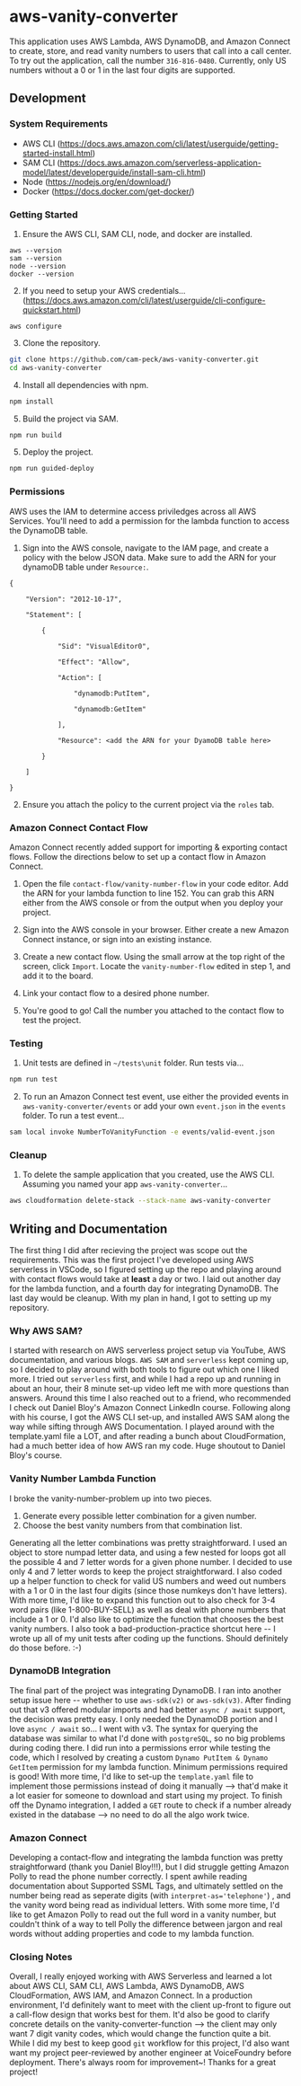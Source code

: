 # aws-vanity-converter

This application uses AWS Lambda, AWS DynamoDB, and Amazon Connect to create, store, and read vanity numbers to users that call into a call center. To try out the application, call the number `316-816-0480`. Currently, only US numbers without a 0 or 1 in the last four digits are supported.

## Development

### System Requirements

- AWS CLI (https://docs.aws.amazon.com/cli/latest/userguide/getting-started-install.html)
- SAM CLI (https://docs.aws.amazon.com/serverless-application-model/latest/developerguide/install-sam-cli.html)
- Node (https://nodejs.org/en/download/)
- Docker (https://docs.docker.com/get-docker/)

### Getting Started

1. Ensure the AWS CLI, SAM CLI, node, and docker are installed.

```
aws --version
sam --version
node --version
docker --version
```

2. If you need to setup your AWS credentials... (https://docs.aws.amazon.com/cli/latest/userguide/cli-configure-quickstart.html)

```
aws configure
```

3. Clone the repository.

```bash
git clone https://github.com/cam-peck/aws-vanity-converter.git
cd aws-vanity-converter
```

4. Install all dependencies with npm.

```bash
npm install
```

5. Build the project via SAM.

```bash
npm run build
```

5. Deploy the project.

```bash
npm run guided-deploy
```

### Permissions

AWS uses the IAM to determine access priviledges across all AWS Services. You'll need to add a permission for the lambda function to access the DynamoDB table. 

1. Sign into the AWS console, navigate to the IAM page, and create a policy with the below JSON data. Make sure to add the ARN for your dynamoDB table under `Resource:`.

```
{

    "Version": "2012-10-17",

    "Statement": [

        {

            "Sid": "VisualEditor0",

            "Effect": "Allow",

            "Action": [

                "dynamodb:PutItem",

                "dynamodb:GetItem"

            ],

            "Resource": <add the ARN for your DyamoDB table here>

        }

    ]

}
```

2. Ensure you attach the policy to the current project via the `roles` tab.

### Amazon Connect Contact Flow

Amazon Connect recently added support for importing & exporting contact flows. Follow the directions below to set up a contact flow in Amazon Connect.

1. Open the file `contact-flow/vanity-number-flow` in your code editor. Add the ARN for your lambda function to line 152. You can grab this ARN either from the AWS console or from the output when you deploy your project.

2. Sign into the AWS console in your browser. Either create a new Amazon Connect instance, or sign into an existing instance.

3. Create a new contact flow. Using the small arrow at the top right of the screen, click `Import`. Locate the `vanity-number-flow` edited in step 1, and add it to the board.

4. Link your contact flow to a desired phone number.

5. You're good to go! Call the number you attached to the contact flow to test the project.

### Testing
1. Unit tests are defined in `~/tests\unit` folder. Run tests via...

```bash
npm run test
```

2. To run an Amazon Connect test event, use either the provided events in `aws-vanity-converter/events` or add your own `event.json` in the `events` folder. To run a test event...

```bash
sam local invoke NumberToVanityFunction -e events/valid-event.json
```

### Cleanup

1. To delete the sample application that you created, use the AWS CLI. Assuming you named your app `aws-vanity-converter`...

```bash
aws cloudformation delete-stack --stack-name aws-vanity-converter
```

## Writing and Documentation

The first thing I did after recieving the project was scope out the requirements. This was the first project I've developed using AWS serverless in VSCode, so I figured setting up the repo and playing around with contact flows would take at **least** a day or two. I laid out another day for the lambda function, and a fourth day for integrating DynamoDB. The last day would be cleanup. With my plan in hand, I got to setting up my repository.

### Why AWS SAM?

I started with research on AWS serverless project setup via YouTube, AWS documentation, and various blogs. `AWS SAM` and `serverless` kept coming up, so I decided to play around with both tools to figure out which one I liked more. I tried out `serverless` first, and while I had a repo up and running in about an hour, their 8 minute set-up video left me with more questions than answers. Around this time I also reached out to a friend, who recommended I check out Daniel Bloy's Amazon Connect LinkedIn course. Following along with his course, I got the AWS CLI set-up, and installed AWS SAM along the way while sifting through AWS Documentation. I played around with the template.yaml file a LOT, and after reading a bunch about CloudFormation, had a much better idea of how AWS ran my code. Huge shoutout to Daniel Bloy's course. 


### Vanity Number Lambda Function

I broke the vanity-number-problem up into two pieces. 
1. Generate every possible letter combination for a given number.
2. Choose the best vanity numbers from that combination list. 

Generating all the letter combinations was pretty straightforward. I used an object to store numpad letter data, and using a few nested for loops got all the possible 4 and 7 letter words for a given phone number. I decided to use only 4 and 7 letter words to keep the project straightforward. I also coded up a helper function to check for valid US numbers and weed out numbers with a 1 or 0 in the last four digits (since those numkeys don't have letters).  With more time, I'd like to expand this function out to also check for 3-4 word pairs (like 1-800-BUY-SELL) as well as deal with phone numbers that include a 1 or 0. I'd also like to optimize the function that chooses the best vanity numbers. I also took a bad-production-practice shortcut here -- I wrote up all of my unit tests after coding up the functions. Should definitely do those before. :-)

### DynamoDB Integration

The final part of the project was integrating DynamoDB. I ran into another setup issue here -- whether to use `aws-sdk(v2)` or `aws-sdk(v3)`. After finding out that v3 offered modular imports and had better `async / await` support, the decision was pretty easy. I only needed the DynamoDB portion and I love `async / await` so... I went with v3. The syntax for querying the database was similar to what I'd done with `postgreSQL`, so no big problems during coding there. I did run into a permissions error while testing the code, which I resolved by creating a custom `Dynamo PutItem & Dynamo GetItem` permission for my lambda function. Minimum permissions required is good! With more time, I'd like to set-up the `template.yaml` file to implement those permissions instead of doing it manually --> that'd make it a lot easier for someone to download and start using my project. To finish off the Dynamo integration, I added a `GET` route to check if a number already existed in the database --> no need to do all the algo work twice. 

### Amazon Connect

Developing a contact-flow and integrating the lambda function was pretty straightforward (thank you Daniel Bloy!!!), but I did struggle getting Amazon Polly to read the phone number correctly. I spent awhile reading documentation about Supported SSML Tags, and ultimately settled on the number being read as seperate digits (with `interpret-as='telephone'`) , and the vanity word being read as individual letters. With some more time, I'd like to get Amazon Polly to read out the full word in a vanity number, but couldn't think of a way to tell Polly the difference between jargon and real words without adding properties and code to my lambda function.

### Closing Notes

Overall, I really enjoyed working with AWS Serverless and learned a lot about AWS CLI, SAM CLI, AWS Lambda, AWS DynamoDB, AWS CloudFormation, AWS IAM, and Amazon Connect. In a production environment, I'd definitely want to meet with the client up-front to figure out a call-flow design that works best for them. It'd also be good to clarify concrete details on the vanity-converter-function --> the client may only want 7 digit vanity codes, which would change the function quite a bit. While I did my best to keep good `git` workflow for this project, I'd also want want my project peer-reviewed by another engineer at VoiceFoundry before deployment. There's always room for improvement~! Thanks for a great project! 
